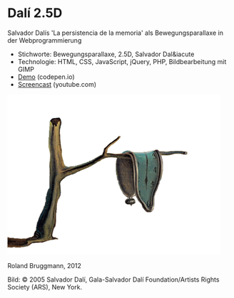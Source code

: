 # Dal&iacute; 2.5D
Salvador Dal&iacute;s 'La persistencia de la memoria' als Bewegungsparallaxe in der Webprogrammierung

- Stichworte: Bewegungsparallaxe, 2.5D, Salvador Dal&iacute
- Technologie: HTML, CSS, JavaScript, jQuery, PHP, Bildbearbeitung mit GIMP
- [Demo](https://codepen.io/brugr9/pen/QZObWe) (codepen.io)
- [Screencast](https://youtu.be/Vm-TyU2OPn4) (youtube.com)

![Persistencia tree](images/persistencia_baum.png "Persistencia tree")

Roland Bruggmann, 2012

Bild: © 2005 Salvador Dalí, Gala-Salvador Dalí Foundation/Artists Rights Society (ARS), New York.
